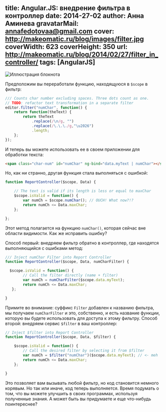 title: Angular.JS: внедрение фильтра в контроллер
date: 2014-27-02
author: Анна Аминева
gravatarMail: annafedotovaa@gmail.com
cover: http://makeomatic.ru/blog/images/filter.jpg
coverWidth: 623
coverHeight: 350
url: http://makeomatic.ru/blog/2014/02/27/filter_in_controller/
tags: [AngularJS]
---
![Иллюстрация блокнота](/blog/images/filter.jpg)

Предположим вы переработали функцию, находящуюся в `$scope` в фильтр:

```javascript
/// Counts char number excluding spaces. Three dots count as one.
// TODO: refactor text transformation in a separate filter
editor.filter("numChar", function() {
    return function(theText) {
        return theText
            .replace(/\n/g, "")
            .replace(/\.\.\./g,"\u2026")
            .length; 
    };
});
```

<!-- more -->

И теперь вы можете использовать ее в своем приложении для обработки текста:

```html
<span class="char-num" id="numChar" ng-bind="data.myText | numChar"></span>
```

Но, как ни странно, другая функция стала выполняться с ошибкой:

```javascript
function ReportController($scope, Data) {

    // The text is valid if its length is less or equal to maxChar
    $scope.isValid = function() {
        var numCh = $scope.numChar(); // OUCH! What now?!?
        return numCh <= Data.maxChar; 
    }; 

}; 
``` 

Этот метод полагается на функцию `numChar()`, которая сейчас вне области видимости. 
Как же исправить ошибку? 

Способ первый: внедряем фильтр обратно в контроллер, где находятся выполняющийся с ошибками метод:

```javascript
/// Inject numChar Filter into Report Controller
function ReportController($scope, Data, numCharFilter) {

  $scope.isValid = function() {
        // Call the filter directly (name + filter)
        var numCh = numCharFilter($scope.data.myText);
        return numCh <= Data.maxChar;
   };

}
```

Примите во внимание: суффикс `Filter` добавлен к названию фильтра, мы получаем `numCharFilter` и это, собственно, и есть название функции, которую вы будете использовать для доступа к этому фильтру.
Способ второй: внедряем сервис `$filter` в ваш контроллер:

```javascript
// Inject $filter into Report Controller
function ReportController($scope, Data, $filter) {

    $scope.isValid = function() {
        // Call the desired filter by selecting it from $filter
        var numCh = $filter("numChar")($scope.data.myText); // <- meh
        return numCh <= Data.maxChar;
    };

}
```

Это позволяет вам вызывать любой фильтр, но код становится немного корявым. 
Но так или иначе, код теперь выполняется. Время подумать о том, что вы можете улучшить в своих программах, используя полученные знания. А может быть вы придумаете и еще что-нибудь поинтереснее?
